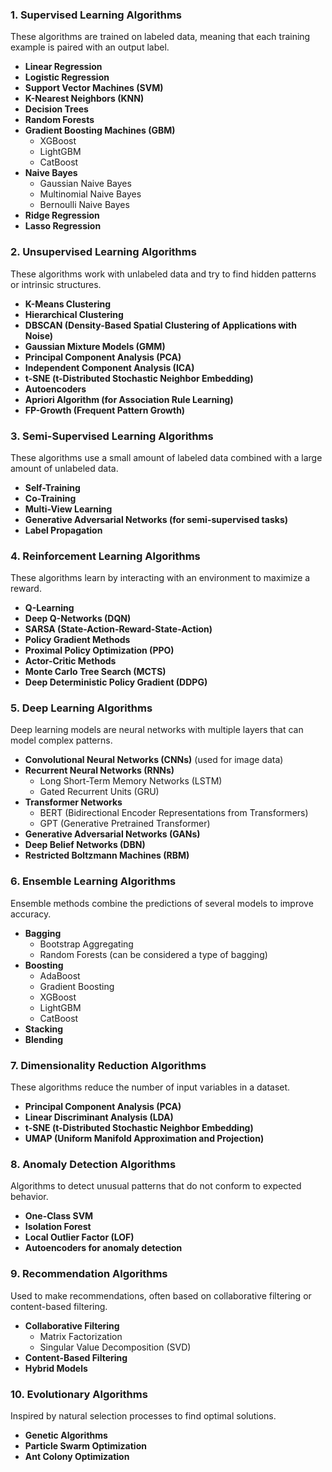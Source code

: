 
### **1. Supervised Learning Algorithms**
These algorithms are trained on labeled data, meaning that each training example is paired with an output label.

- **Linear Regression**
- **Logistic Regression**
- **Support Vector Machines (SVM)**
- **K-Nearest Neighbors (KNN)**
- **Decision Trees**
- **Random Forests**
- **Gradient Boosting Machines (GBM)**
  - XGBoost
  - LightGBM
  - CatBoost
- **Naive Bayes**
  - Gaussian Naive Bayes
  - Multinomial Naive Bayes
  - Bernoulli Naive Bayes
- **Ridge Regression**
- **Lasso Regression**

### **2. Unsupervised Learning Algorithms**
These algorithms work with unlabeled data and try to find hidden patterns or intrinsic structures.

- **K-Means Clustering**
- **Hierarchical Clustering**
- **DBSCAN (Density-Based Spatial Clustering of Applications with Noise)**
- **Gaussian Mixture Models (GMM)**
- **Principal Component Analysis (PCA)**
- **Independent Component Analysis (ICA)**
- **t-SNE (t-Distributed Stochastic Neighbor Embedding)**
- **Autoencoders**
- **Apriori Algorithm (for Association Rule Learning)**
- **FP-Growth (Frequent Pattern Growth)**

### **3. Semi-Supervised Learning Algorithms**
These algorithms use a small amount of labeled data combined with a large amount of unlabeled data.

- **Self-Training**
- **Co-Training**
- **Multi-View Learning**
- **Generative Adversarial Networks (for semi-supervised tasks)**
- **Label Propagation**

### **4. Reinforcement Learning Algorithms**
These algorithms learn by interacting with an environment to maximize a reward.

- **Q-Learning**
- **Deep Q-Networks (DQN)**
- **SARSA (State-Action-Reward-State-Action)**
- **Policy Gradient Methods**
- **Proximal Policy Optimization (PPO)**
- **Actor-Critic Methods**
- **Monte Carlo Tree Search (MCTS)**
- **Deep Deterministic Policy Gradient (DDPG)**

### **5. Deep Learning Algorithms**
Deep learning models are neural networks with multiple layers that can model complex patterns.

- **Convolutional Neural Networks (CNNs)** (used for image data)
- **Recurrent Neural Networks (RNNs)**
  - Long Short-Term Memory Networks (LSTM)
  - Gated Recurrent Units (GRU)
- **Transformer Networks**
  - BERT (Bidirectional Encoder Representations from Transformers)
  - GPT (Generative Pretrained Transformer)
- **Generative Adversarial Networks (GANs)**
- **Deep Belief Networks (DBN)**
- **Restricted Boltzmann Machines (RBM)**

### **6. Ensemble Learning Algorithms**
Ensemble methods combine the predictions of several models to improve accuracy.

- **Bagging**
  - Bootstrap Aggregating
  - Random Forests (can be considered a type of bagging)
- **Boosting**
  - AdaBoost
  - Gradient Boosting
  - XGBoost
  - LightGBM
  - CatBoost
- **Stacking**
- **Blending**

### **7. Dimensionality Reduction Algorithms**
These algorithms reduce the number of input variables in a dataset.

- **Principal Component Analysis (PCA)**
- **Linear Discriminant Analysis (LDA)**
- **t-SNE (t-Distributed Stochastic Neighbor Embedding)**
- **UMAP (Uniform Manifold Approximation and Projection)**

### **8. Anomaly Detection Algorithms**
Algorithms to detect unusual patterns that do not conform to expected behavior.

- **One-Class SVM**
- **Isolation Forest**
- **Local Outlier Factor (LOF)**
- **Autoencoders for anomaly detection**

### **9. Recommendation Algorithms**
Used to make recommendations, often based on collaborative filtering or content-based filtering.

- **Collaborative Filtering**
  - Matrix Factorization
  - Singular Value Decomposition (SVD)
- **Content-Based Filtering**
- **Hybrid Models**

### **10. Evolutionary Algorithms**
Inspired by natural selection processes to find optimal solutions.

- **Genetic Algorithms**
- **Particle Swarm Optimization**
- **Ant Colony Optimization**

